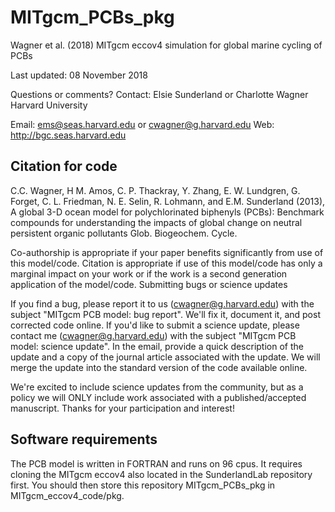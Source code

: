 # MITgcm_PCBs_pkg
Wagner et al. (2018) MITgcm eccov4 simulation for global marine cycling of PCBs

Last updated: 08 November 2018

Questions or comments? Contact: Elsie Sunderland or Charlotte Wagner Harvard University

Email: ems@seas.harvard.edu or cwagner@g.harvard.edu Web: http://bgc.seas.harvard.edu

## Citation for code

C.C. Wagner, H M. Amos, C. P. Thackray, Y. Zhang, E. W. Lundgren, G. Forget, C. L. Friedman, N. E. Selin,
R. Lohmann, and  E.M. Sunderland (2013), A global 3-D ocean model for polychlorinated biphenyls (PCBs): Benchmark compounds for understanding the impacts of global change on neutral persistent organic pollutants Glob. Biogeochem. Cycle.


Co-authorship is appropriate if your paper benefits significantly from use of this model/code.
Citation is appropriate if use of this model/code has only a marginal impact on your work or if the work is a second generation application of the model/code.
Submitting bugs or science updates

If you find a bug, please report it to us (cwagner@g.harvard.edu) with the subject "MITgcm PCB model: bug report". We'll fix it, document it, and post corrected code online. If you'd like to submit a science update, please contact me (cwagner@g.harvard.edu) with the subject "MITgcm PCB model: science update". In the email, provide a quick description of the update and a copy of the journal article associated with the update. We will merge the update into the standard version of the code available online.

We're excited to include science updates from the community, but as a policy we will ONLY include work associated with a published/accepted manuscript. Thanks for your participation and interest!

## Software requirements

The PCB model is written in FORTRAN and runs on 96 cpus. It requires cloning the MITgcm eccov4 also located in the SunderlandLab repository first. You should then store this repository MITgcm_PCBs_pkg in MITgcm_eccov4_code/pkg.
